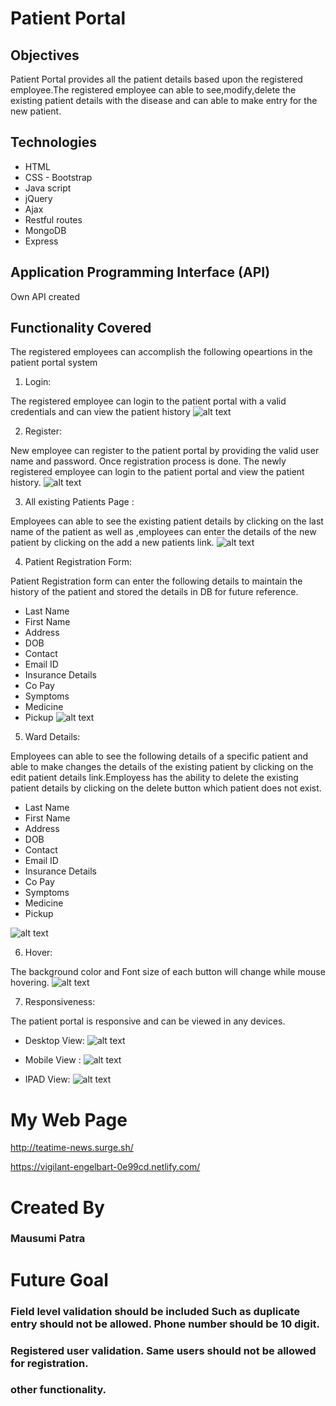 # Patient Portal

## Objectives

Patient Portal provides all the patient details based upon the registered employee.The registered employee can able to see,modify,delete the existing patient details with the disease and can able to make entry for the new patient.

## Technologies

* HTML
* CSS - Bootstrap
* Java script
* jQuery
* Ajax
* Restful routes
* MongoDB
* Express

## Application Programming Interface (API)

Own API created

## Functionality Covered

The registered employees can accomplish the following opeartions in the patient portal system

1. Login:

The registered employee can login to the patient portal with a valid credentials and can view the patient history
![alt text](images/search.png "Search")

2. Register:

New employee can register to the patient portal by providing the valid user name and password. Once registration process is done. The newly registered employee can login to the patient portal and view the patient history.
![alt text](images/optionbutton.png "Optionbutton")

3. All existing Patients Page :

Employees can able to see the existing patient details by clicking on the last name of the patient as well as ,employees can enter the details of the new patient by clicking on the add a new patients link.
![alt text](images/carousel.png "Carousel")

4. Patient Registration Form:

Patient Registration form can enter the following details to maintain the history of the patient and stored the details in DB for future reference.
* Last Name
* First Name
* Address
* DOB
* Contact
* Email ID
* Insurance Details
* Co Pay
* Symptoms
* Medicine
* Pickup
![alt text](images/readmore.png "Readmore")

5. Ward Details:

Employees can able to see the following details of a specific patient and able to make changes the details of the existing patient by clicking on the edit patient details link.Employess has the ability to delete the existing patient details by clicking on the delete button which patient does not exist.
* Last Name
* First Name
* Address
* DOB
* Contact
* Email ID
* Insurance Details
* Co Pay
* Symptoms
* Medicine
* Pickup

![alt text](images/audio.png "Audio")

6. Hover:

The background color and Font size of each button will change while mouse hovering.
![alt text](images/hover.png "Hover")

7. Responsiveness:

The patient portal is responsive and can be viewed in any devices.

- Desktop View:
  ![alt text](images/desktop.png "Desktop")

- Mobile View :
  ![alt text](images/phone.png "Phone")

- IPAD View:
  ![alt text](images/ipad.png "Ipad")

# My Web Page

http://teatime-news.surge.sh/

https://vigilant-engelbart-0e99cd.netlify.com/

# Created By

### Mausumi Patra

# Future Goal

### Field level validation should be included Such as duplicate entry should not be allowed. Phone number should be 10 digit.

### Registered user validation. Same users should not be allowed for registration.

### other functionality.

